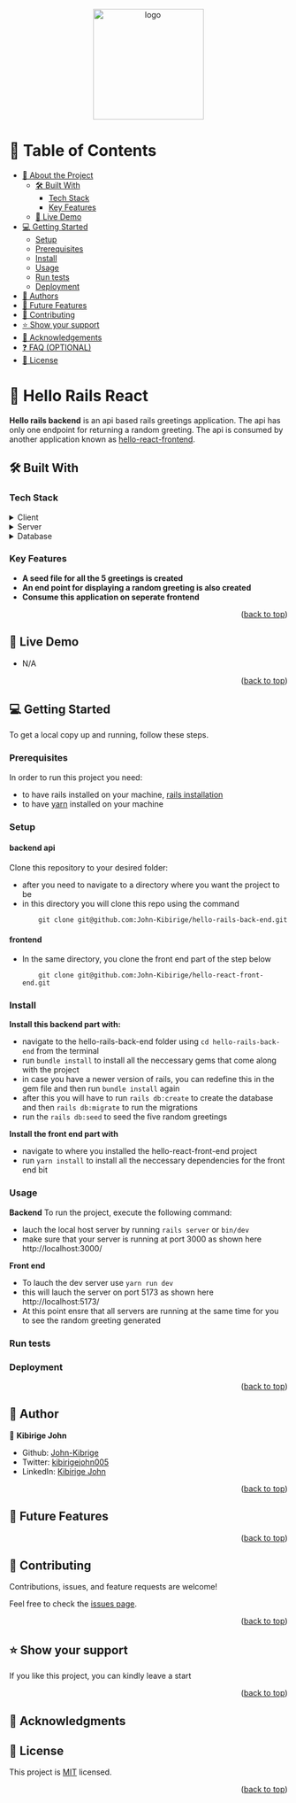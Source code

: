 <a name="readme-top"></a>

<!--
HOW TO USE:
This is an example of how you may give instructions on setting up your project locally.

Modify this file to match your project and remove sections that don't apply.

REQUIRED SECTIONS:
- Table of Contents
- About the Project
  - Built With
  - Live Demo
- Getting Started
- Authors
- Future Features
- Contributing
- Show your support
- Acknowledgements
- License

OPTIONAL SECTIONS:
- FAQ

After you're finished please remove all the comments and instructions!
-->

<div align="center">
  <!-- You are encouraged to replace this logo with your own! Otherwise you can also remove it. -->
  <img src="https://mlkwvqnwev8l.i.optimole.com/w:776/h:291/q:mauto/dpr:1.5/https://www.railscarma.com/wp-content/uploads/2016/07/Application-API-with-Ruby-on-Rails-1.jpg" alt="logo" width="200"  height="auto" />
  <br/>

</div>

<!-- TABLE OF CONTENTS -->

# 📗 Table of Contents

- [📖 About the Project](#about-project)
  - [🛠 Built With](#built-with)
    - [Tech Stack](#tech-stack)
    - [Key Features](#key-features)
  - [🚀 Live Demo](#live-demo)
- [💻 Getting Started](#getting-started)
  - [Setup](#setup)
  - [Prerequisites](#prerequisites)
  - [Install](#install)
  - [Usage](#usage)
  - [Run tests](#run-tests)
  - [Deployment](#triangular_flag_on_post-deployment)
- [👥 Authors](#authors)
- [🔭 Future Features](#future-features)
- [🤝 Contributing](#contributing)
- [⭐️ Show your support](#support)
- [🙏 Acknowledgements](#acknowledgements)
- [❓ FAQ (OPTIONAL)](#faq)
- [📝 License](#license)

<!-- PROJECT DESCRIPTION -->

# 📖 Hello Rails React<a name="about-project"></a>

**Hello rails backend** is an api based rails greetings application. The api has only one endpoint for returning a random greeting. The api is consumed by another application known as [hello-react-frontend](https://github.com/John-Kibirige/hello-react-front-end).

## 🛠 Built With <a name="built-with"></a>

### Tech Stack <a name="tech-stack"></a>

<details>
  <summary>Client</summary>
  <ul>
    <li><a href="https://reactjs.org/">React</a></li>
    <li><a href="https://redux.js.org/">Redux</a></li>
    <li><a href="https://vitejs.dev/guide/">vite</a></li>
  </ul>
</details>

<details>
  <summary>Server</summary>
  <ul>
    <li><a href="https://rubyonrails.org/">Ruby on Rails</a></li>
  </ul>
</details>

<details>
<summary>Database</summary>
  <ul>
    <li><a href="https://www.postgresql.org/">PostgreSQL</a></li>
  </ul>
</details>

<!-- Features -->

### Key Features <a name="key-features"></a>
- **A seed file for all the 5 greetings is created**
- **An end point for displaying a random greeting is also created**
- **Consume this application on seperate frontend**

<p align="right">(<a href="#readme-top">back to top</a>)</p>

<!-- LIVE DEMO -->

## 🚀 Live Demo <a name="live-demo"></a>
- N/A

<p align="right">(<a href="#readme-top">back to top</a>)</p>

<!-- GETTING STARTED -->

## 💻 Getting Started <a name="getting-started"></a>

To get a local copy up and running, follow these steps.

### Prerequisites

In order to run this project you need:
- to have rails installed on your machine, [rails installation](https://guides.rubyonrails.org/v5.1/getting_started.html)
- to have [yarn](https://yarnpkg.com/) installed on your machine

### Setup

#### backend api

Clone this repository to your desired folder:
- after you need to navigate to a directory where you want the project to be
- in this directory you will clone this repo using the command
    ```
        git clone git@github.com:John-Kibirige/hello-rails-back-end.git
    ```

#### frontend
- In the same directory, you clone the front end part of the step below
    ```
        git clone git@github.com:John-Kibirige/hello-react-front-end.git
    ```

### Install

**Install this backend part with:**

- navigate to the hello-rails-back-end folder using ```cd hello-rails-back-end``` from the terminal
- run ```bundle install``` to install all the neccessary gems that come along with the project
- in case you have a newer version of rails, you can redefine this in the gem file and then run ```bundle install``` again
- after this you will have to run ```rails db:create``` to create the database and then ```rails db:migrate``` to run the migrations
- run the ```rails db:seed``` to seed the five random greetings

**Install the front end part with**
- navigate to where you installed the hello-react-front-end project
- run ```yarn install``` to install all the neccessary dependencies for the front end bit

### Usage

**Backend**
To run the project, execute the following command:
- lauch the local host server by running ```rails server``` or ```bin/dev```
- make sure that your server is running at port 3000 as shown here http://localhost:3000/

**Front end**
- To lauch the dev server use ```yarn run dev```
- this will lauch the server on port 5173 as shown here http://localhost:5173/
- At this point ensre that all servers are running at the same time for you to see the random greeting generated

### Run tests

### Deployment

<p align="right">(<a href="#readme-top">back to top</a>)</p>

<!-- AUTHORS -->

## 👥 Author <a name="authors"></a>

👤 **Kibirige John**

- Github: [John-Kibrige](https://github.com/John-Kibirige)
- Twitter: [kibirigejohn005](https://twitter.com/kibirigejohn005)
- LinkedIn: [Kibirige John](https://www.linkedin.com/in/kibirigejohn005/)

<p align="right">(<a href="#readme-top">back to top</a>)</p>

<!-- FUTURE FEATURES -->

## 🔭 Future Features <a name="future-features"></a>

<p align="right">(<a href="#readme-top">back to top</a>)</p>

<!-- CONTRIBUTING -->

## 🤝 Contributing <a name="contributing"></a>

Contributions, issues, and feature requests are welcome!

Feel free to check the [issues page](https://github.com/John-Kibirige/hello-rails-back-end/issues).

<p align="right">(<a href="#readme-top">back to top</a>)</p>

<!-- SUPPORT -->

## ⭐️ Show your support <a name="support"></a>

If you like this project, you can kindly leave a start

<p align="right">(<a href="#readme-top">back to top</a>)</p>

<!-- ACKNOWLEDGEMENTS -->

## 🙏 Acknowledgments <a name="acknowledgements"></a>

## 📝 License <a name="license"></a>

This project is [MIT](./LICENSE) licensed.

<p align="right">(<a href="#readme-top">back to top</a>)</p>
